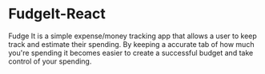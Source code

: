 # FudgeIt-React

Fudge It is a simple expense/money tracking app that allows a user to keep track and estimate their spending. 
By keeping a accurate tab of how much you're spending it becomes easier to create a successful budget and take control of
your spending.
